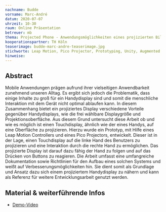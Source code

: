 ```yaml
---
nachname: Budde
vorname: Marc-André
datum: 2020-07-07
uhrzeit: 10-30
raum: Online Präsentation
betreuer: mb
thema: Projected Phone - Anwendungsmöglichkeiten eines projizierten Bildschirms im mobilen Kontext
kooperationspartner: TH Köln
teaserimage: budde-marc-andre-teaserimage.jpg
stichworte: Leap Motion, Pico Projector, Prototyping, Unity, Augmented Reality
hinweise:
---
```


## Abstract

Mobile Anwendungen prägen aufrund ihrer vielseitigen Anwendbarkeit zunehmend unseren Alltag. Es ergibt sich jedoch die Problematik, dass einige Inhalte zu groß für ein Handydisplay sind und somit die menschliche Interaktion mit dem Gerät nicht optimal ablaufen kann. In diesem Zusammenhang bietet ein projiziertes Display verschiedene Vorteile gegenüber Handydisplays, wie die frei wählbare Displaygröße und Projektionsoberfläche. Aus diesem Grund untersucht diese Arbeit ob und wie es möglich ist einen Touchdisplay, ähnlich wie der eines Handys, auf eine Oberfläche zu projizieren. Hierzu wurde ein Prototyp, mit Hilfe eines Leap Motion Controllers und eines Pico Projectors, entwickelt. Dieser ist in der Lage, einen Touchdisplay auf die linke Hand des Benutzers zu projizieren und eine Interaktion durch die rechte Hand zu ermöglichen. Das projizierte Display ist darauf dazu fähig der Hand zu folgen und auf das Drücken von Buttons zu reagieren. Die Arbeit umfasst eine umfangreiche Dokumentation sowie Richtlinien für den Aufbau eines solchen Systems und weißt auf Verbesserungsmöglichkeiten hin. Sie dient somit als Grundlage und Ansatz dazu sich einem projiziertem Handydisplay zu nähern und kann als Referenz für weitere Entwicklungsarbeit genutzt werden.

## Material & weiterführende Infos

- [Demo-Video](https://drive.google.com/file/d/1bVBUbAMnGF2xr6hA4_l9XVE6QlVqE3aZ/view?usp=sharing)
